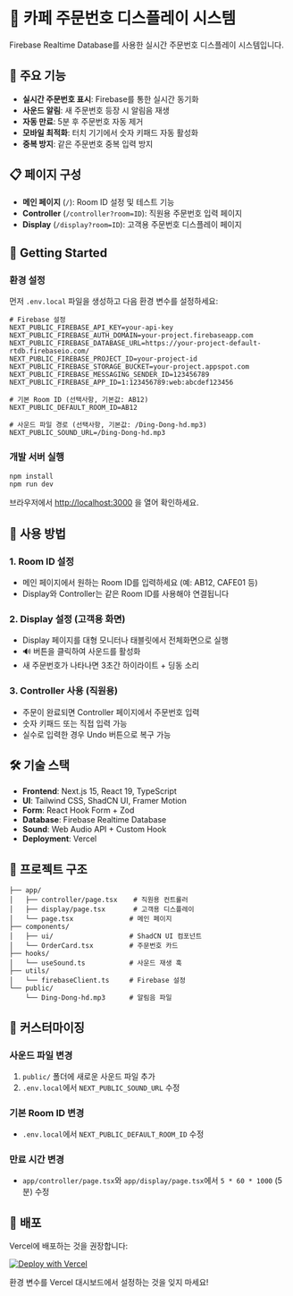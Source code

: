 # 📱 카페 주문번호 디스플레이 시스템

Firebase Realtime Database를 사용한 실시간 주문번호 디스플레이 시스템입니다.

## 🌟 주요 기능

- **실시간 주문번호 표시**: Firebase를 통한 실시간 동기화
- **사운드 알림**: 새 주문번호 등장 시 알림음 재생
- **자동 만료**: 5분 후 주문번호 자동 제거
- **모바일 최적화**: 터치 기기에서 숫자 키패드 자동 활성화
- **중복 방지**: 같은 주문번호 중복 입력 방지

## 📋 페이지 구성

- **메인 페이지** (`/`): Room ID 설정 및 테스트 기능
- **Controller** (`/controller?room=ID`): 직원용 주문번호 입력 페이지
- **Display** (`/display?room=ID`): 고객용 주문번호 디스플레이 페이지

## 🚀 Getting Started

### 환경 설정

먼저 `.env.local` 파일을 생성하고 다음 환경 변수를 설정하세요:

```env
# Firebase 설정
NEXT_PUBLIC_FIREBASE_API_KEY=your-api-key
NEXT_PUBLIC_FIREBASE_AUTH_DOMAIN=your-project.firebaseapp.com
NEXT_PUBLIC_FIREBASE_DATABASE_URL=https://your-project-default-rtdb.firebaseio.com/
NEXT_PUBLIC_FIREBASE_PROJECT_ID=your-project-id
NEXT_PUBLIC_FIREBASE_STORAGE_BUCKET=your-project.appspot.com
NEXT_PUBLIC_FIREBASE_MESSAGING_SENDER_ID=123456789
NEXT_PUBLIC_FIREBASE_APP_ID=1:123456789:web:abcdef123456

# 기본 Room ID (선택사항, 기본값: AB12)
NEXT_PUBLIC_DEFAULT_ROOM_ID=AB12

# 사운드 파일 경로 (선택사항, 기본값: /Ding-Dong-hd.mp3)
NEXT_PUBLIC_SOUND_URL=/Ding-Dong-hd.mp3
```

### 개발 서버 실행

```bash
npm install
npm run dev
```

브라우저에서 [http://localhost:3000](http://localhost:3000) 을 열어 확인하세요.

## 📖 사용 방법

### 1. Room ID 설정

- 메인 페이지에서 원하는 Room ID를 입력하세요 (예: AB12, CAFE01 등)
- Display와 Controller는 같은 Room ID를 사용해야 연결됩니다

### 2. Display 설정 (고객용 화면)

- Display 페이지를 대형 모니터나 태블릿에서 전체화면으로 실행
- 🔊 버튼을 클릭하여 사운드를 활성화
- 새 주문번호가 나타나면 3초간 하이라이트 + 딩동 소리

### 3. Controller 사용 (직원용)

- 주문이 완료되면 Controller 페이지에서 주문번호 입력
- 숫자 키패드 또는 직접 입력 가능
- 실수로 입력한 경우 Undo 버튼으로 복구 가능

## 🛠 기술 스택

- **Frontend**: Next.js 15, React 19, TypeScript
- **UI**: Tailwind CSS, ShadCN UI, Framer Motion
- **Form**: React Hook Form + Zod
- **Database**: Firebase Realtime Database
- **Sound**: Web Audio API + Custom Hook
- **Deployment**: Vercel

## 📁 프로젝트 구조

```
├── app/
│   ├── controller/page.tsx    # 직원용 컨트롤러
│   ├── display/page.tsx       # 고객용 디스플레이
│   └── page.tsx              # 메인 페이지
├── components/
│   ├── ui/                   # ShadCN UI 컴포넌트
│   └── OrderCard.tsx         # 주문번호 카드
├── hooks/
│   └── useSound.ts           # 사운드 재생 훅
├── utils/
│   └── firebaseClient.ts     # Firebase 설정
└── public/
    └── Ding-Dong-hd.mp3      # 알림음 파일
```

## 🔧 커스터마이징

### 사운드 파일 변경

1. `public/` 폴더에 새로운 사운드 파일 추가
2. `.env.local`에서 `NEXT_PUBLIC_SOUND_URL` 수정

### 기본 Room ID 변경

- `.env.local`에서 `NEXT_PUBLIC_DEFAULT_ROOM_ID` 수정

### 만료 시간 변경

- `app/controller/page.tsx`와 `app/display/page.tsx`에서 `5 * 60 * 1000` (5분) 수정

## 🚀 배포

Vercel에 배포하는 것을 권장합니다:

[![Deploy with Vercel](https://vercel.com/button)](https://vercel.com/new?utm_medium=default-template&filter=next.js&utm_source=create-next-app&utm_campaign=create-next-app-readme)

환경 변수를 Vercel 대시보드에서 설정하는 것을 잊지 마세요!
